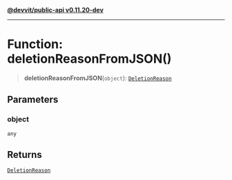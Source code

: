 [**@devvit/public-api v0.11.20-dev**](../../../../README.md)

---

# Function: deletionReasonFromJSON()

> **deletionReasonFromJSON**(`object`): [`DeletionReason`](../../../../enumerations/DeletionReason.md)

## Parameters

### object

`any`

## Returns

[`DeletionReason`](../../../../enumerations/DeletionReason.md)
